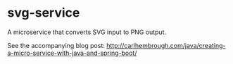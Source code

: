 # svg-service
A microservice that converts SVG input to PNG output.

See the accompanying blog post: http://carlhembrough.com/java/creating-a-micro-service-with-java-and-spring-boot/
